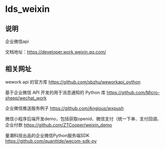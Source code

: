 # lds_weixin

## 说明

企业微信api

文档地址：https://developer.work.weixin.qq.com/

## 相关网址

wework api 的官方库
https://github.com/sbzhu/weworkapi_python

基于企业微信 API 开发的用于消息通知的 Python 库
https://github.com/Micro-sheep/wechat_work

企业微信推送服务例子
https://github.com/Angious/wxpush

微信小程序后端开发demo，包括获取openid、微信支付（统一下单、支付回调、企业付款
https://github.com/ZTCooper/weixin_demo

量潮科技出品的企业微信Python服务端SDK
https://github.com/quanttide/wecom-sdk-py


```python

```
